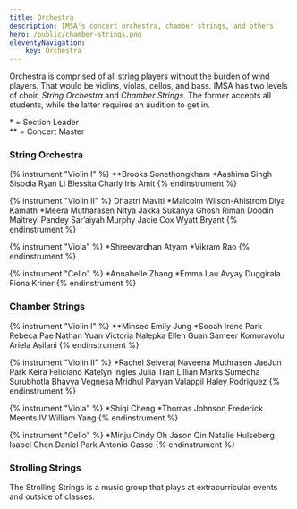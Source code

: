 ```yaml
---
title: Orchestra
description: IMSA's concert orchestra, chamber strings, and others
hero: /public/chamber-strings.png
eleventyNavigation:
    key: Orchestra
---
```


Orchestra is comprised of all string players without the burden of wind players. That would be violins, violas, cellos, and bass.
IMSA has two levels of choir, _String Orchestra_ and _Chamber Strings_. The former accepts all students, while the latter requires an audition to get in.

\* = Section Leader<br/>
\** = Concert Master

### String Orchestra
{% instrument "Violin I" %}
**Brooks Sonethongkham
*Aashima Singh Sisodia
Ryan Li
Blessita Charly
Iris Amit
{% endinstrument %}

{% instrument "Violin II" %}
Dhaatri Maviti
*Malcolm Wilson-Ahlstrom
Diya Kamath
*Meera Mutharasen
Nitya Jakka
Sukanya Ghosh
Riman Doodin
Maitreyi Pandey
Sar’aiyah Murphy
Jacie Cox
Wyatt Bryant
{% endinstrument %}

{% instrument "Viola" %}
*Shreevardhan Atyam
*Vikram Rao
{% endinstrument %}

{% instrument "Cello" %}
*Annabelle Zhang
*Emma Lau
Avyay Duggirala
Fiona Kriner
{% endinstrument %}


### Chamber Strings
{% instrument "Violin I" %}
**Minseo Emily Jung
*Sooah Irene Park
Rebeca Pae
Nathan Yuan
Victoria Nalepka
Ellen Guan
Sameer Komoravolu
Ariela Asilani
{% endinstrument %}

{% instrument "Violin II" %}
*Rachel Selveraj
Naveena Muthrasen
JaeJun Park
Keira Feliciano
Katelyn Ingles
Julia Tran
Lillian Marks
Sumedha Surubhotla
Bhavya Vegnesa
Mridhul Payyan Valappil
Haley Rodriguez
{% endinstrument %}

{% instrument "Viola" %}
*Shiqi Cheng
*Thomas Johnson
Frederick Meents IV
William Yang
{% endinstrument %}

{% instrument "Cello" %}
*Minju Cindy Oh
Jason Qin
Natalie Hulseberg
Isabel Chen
Daniel Park
Antonio Gasse
{% endinstrument %}

### Strolling Strings
The Strolling Strings is a music group that plays at extracurricular events and outside of classes.